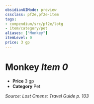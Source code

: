 ```yaml
---
obsidianUIMode: preview
cssclass: pf2e,pf2e-item
tags:
- compendium/src/pf2e/lotg
- item/category/pet
aliases: ["Monkey"]
itemLevel: 0
price: 3 gp
---
```

# Monkey *Item 0*  

- **Price** 3 gp
- **Category** Pet



*Source: Lost Omens: Travel Guide p. 103*